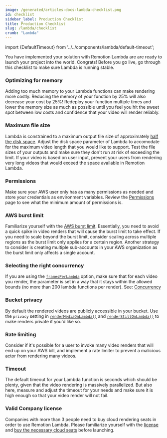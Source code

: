 ```yaml
---
image: /generated/articles-docs-lambda-checklist.png
id: checklist
sidebar_label: Production Checklist
title: Production Checklist
slug: /lambda/checklist
crumb: "Lambda"
---
```


import {DefaultTimeout} from '../../components/lambda/default-timeout';

You have implemented your solution with Remotion Lambda are are ready to launch your project into the world. Congrats!
Before you go live, go through this checklist to make sure Lambda is running stable.

### Optimizing for memory

Adding too much memory to your Lambda functions can make rendering more costly. Reducing the memory of your function by 25% will also decrease your cost by 25%! Redeploy your function multiple times and lower the memory size as much as possible until you feel you hit the sweet spot between low costs and confidence that your video will render reliably.

### Maximum file size

Lambda is constrained to a maximum output file size of approximately [half the disk space](/docs/lambda/disk-size). Adjust the disk space parameter of Lambda to accomodate for the maximum video length that you would like to support. Test the file sizes of your outputs and make sure they don't run at risk of exceeding the limit.
If your video is based on user input, prevent your users from rendering very long videos that would exceed the space available in Remotion Lambda.

### Permissions

Make sure your AWS user only has as many permissions as needed and store your credentials as environment variables. Review the [Permissions](/docs/lambda/permissions) page to see what the minimum amount of permissions is.

### AWS burst limit

Familiarize yourself with the [AWS burst limit](https://docs.aws.amazon.com/lambda/latest/dg/invocation-scaling.html). Essentially, you need to avoid a quick spike in video renders that will cause the burst limit to take effect. If you need to scale beyond the burst limit, consider scaling across multiple regions as the burst limit only applies for a certain region. Another strategy to consider is creating multiple sub-accounts in your AWS organization as the burst limit only affects a single account.

### Selecting the right concurrency

If you are using the [`framesPerLambda`](/docs/lambda/rendermediaonlambda#framesperlambda) option, make sure that for each video you render, the parameter is set in a way that it stays within the allowed bounds (no more than 200 lambda functions per render). See: [Concurrency](/docs/lambda/concurrency)

### Bucket privacy

By default the rendered videos are publicly accessible in your bucket. Use the `privacy` setting in [`renderMediaOnLambda()`](/docs/lambda/rendermediaonlambda) and [`renderStillOnLambda()`](/docs/lambda/renderstillonlambda) to make renders private if you'd like so.

### Rate limiting

Consider if it's possible for a user to invoke many video renders that will end up on your AWS bill, and implement a rate limiter to prevent a malicious actor from rendering many videos.

### Timeout

The default timeout for your Lambda function is <DefaultTimeout /> seconds which should be plenty, given that the video rendering is massively parallelized. But also here, measure and adjust the timeout for your needs and make sure it is high enough so that your video render will not fail.

### Valid Company license

Companies with more than 3 people need to buy cloud rendering seats in order to use Remotion Lambda. Please familiarize yourself with the [license](https://github.com/remotion-dev/remotion/blob/main/LICENSE.md) and [buy the necessary cloud seats](https://companies.remotion.dev/) before launching.
